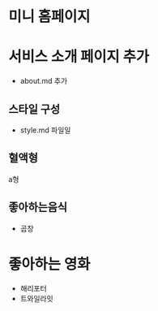 # 미니 홈페이지

# 서비스 소개 페이지 추가

- about.md 추가

## 스타일 구성

- style.md 파일일

## 혈액형

a형

## 좋아하는음식

- 곱창

# 좋아하는 영화

- 해리포터
- 트와일라잇

